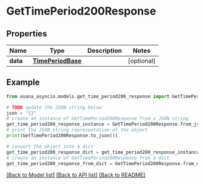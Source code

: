 # GetTimePeriod200Response


## Properties

Name | Type | Description | Notes
------------ | ------------- | ------------- | -------------
**data** | [**TimePeriodBase**](TimePeriodBase.md) |  | [optional] 

## Example

```python
from asana_asyncio.models.get_time_period200_response import GetTimePeriod200Response

# TODO update the JSON string below
json = "{}"
# create an instance of GetTimePeriod200Response from a JSON string
get_time_period200_response_instance = GetTimePeriod200Response.from_json(json)
# print the JSON string representation of the object
print(GetTimePeriod200Response.to_json())

# convert the object into a dict
get_time_period200_response_dict = get_time_period200_response_instance.to_dict()
# create an instance of GetTimePeriod200Response from a dict
get_time_period200_response_from_dict = GetTimePeriod200Response.from_dict(get_time_period200_response_dict)
```
[[Back to Model list]](../README.md#documentation-for-models) [[Back to API list]](../README.md#documentation-for-api-endpoints) [[Back to README]](../README.md)



